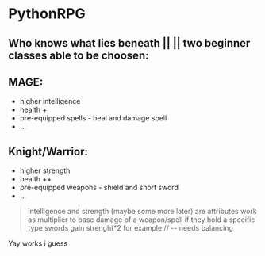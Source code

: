 # PythonRPG
Who knows what lies beneath ||
|| two beginner classes able to be choosen:
---
## MAGE:
 - higher intelligence
 - health +
 - pre-equipped spells - heal and damage spell
 - ...
## Knight/Warrior:
 - higher strength
 - health ++
 - pre-equipped weapons - shield and short sword
 - ...

> intelligence and strength (maybe some more later) are attributes
> work as multiplier to base damage of a weapon/spell if they hold a specific type
> swords gain strenght*2 for example // -- needs balancing

Yay works i guess
